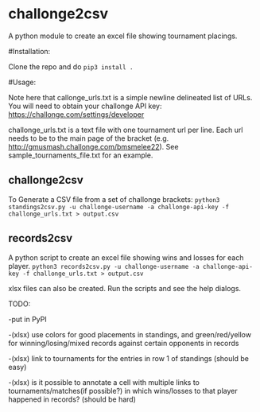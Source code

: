 # challonge2csv
A python module to create an excel file showing tournament placings.

#Installation:

Clone the repo and do `pip3 install .`

#Usage:

Note here that callonge_urls.txt is a simple newline delineated list of URLs.
You will need to obtain your challonge API key: https://challonge.com/settings/developer

challonge_urls.txt is a text file with one tournament url per line. Each url needs to be to the main page of the bracket (e.g. http://gmusmash.challonge.com/bmsmelee22). See sample_tournaments_file.txt for an example.

## challonge2csv
To Generate a CSV file from a set of challonge brackets:
`python3 standings2csv.py -u challonge-username -a challonge-api-key -f challonge_urls.txt > output.csv`


## records2csv
A python script to create an excel file showing wins and losses for each player.
`python3 records2csv.py -u challonge-username -a challonge-api-key -f challonge_urls.txt > output.csv`

xlsx files can also be created. Run the scripts and see the help dialogs.

TODO:

-put in PyPI

-(xlsx) use colors for good placements in standings, and green/red/yellow for winning/losing/mixed records against certain opponents in records

-(xlsx) link to tournaments for the entries in row 1 of standings (should be easy)

-(xlsx) is it possible to annotate a cell with multiple links to tournaments/matches(if possible?) in which wins/losses to that player happened in records? (should be hard)
